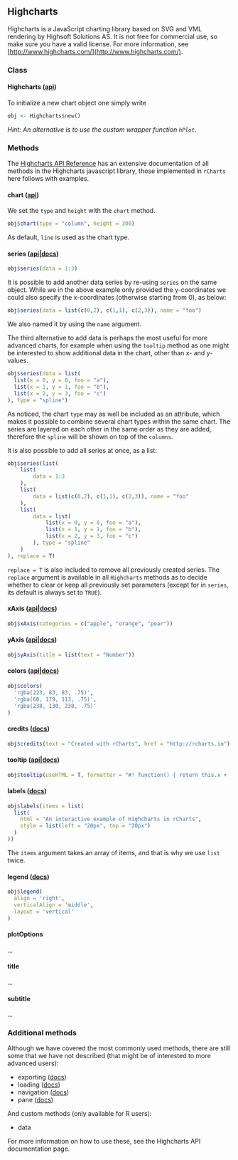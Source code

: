 <style>rChart {width: 600px; height: 400px;}</style>




## Highcharts

Highcharts is a JavaScript charting library based on SVG and VML rendering by Highsoft Solutions AS. It is not free for commercial use, so make sure you have a valid license. For more information, see [http://www.highcharts.com/](http://www.highcharts.com/).

### Class

#### Highcharts ([api](http://api.highcharts.com/highcharts#Highcharts))

To initialize a new chart object one simply write


```r
obj <- Highcharts$new()
```


*Hint: An alternative is to use the custom wrapper function `hPlot`.*

### Methods

The [Highcharts API Reference](http://api.highcharts.com/highcharts) has an extensive documentation of all methods in the Highcharts javascript library, those implemented in `rCharts` here follows with examples.

#### chart ([api](http://api.highcharts.com/highcharts#chart))

We set the `type` and `height` with the `chart` method.


```r
obj$chart(type = "column", height = 300)
```


As default, `line` is used as the chart type.

#### series ([api](http://api.highcharts.com/highcharts#series)|[docs](http://docs.highcharts.com/#series))


```r
obj$series(data = 1:3)
```

<script type='text/javascript' src=http://code.jquery.com/jquery-1.9.1.min.js></script>
<script type='text/javascript' src=http://code.highcharts.com/highcharts.js></script>
<script type='text/javascript' src=http://code.highcharts.com/highcharts-more.js></script>
<div id='/var/folders/l2/zqgw1zvx43q0dnylmjqzz3xh0000gn/T//Rtmp2hM0Hh/file61d46aa00d2d' class='rChart highcharts'></div>
<script type='text/javascript'>
    (function($){
        $(function () {
            var chart = new Highcharts.Chart({
 "dom": "/var/folders/l2/zqgw1zvx43q0dnylmjqzz3xh0000gn/T//Rtmp2hM0Hh/file61d46aa00d2d",
"width":    600,
"height":    400,
"credits": {
 "href": null,
"text": null 
},
"title": {
 "text": null 
},
"yAxis": {
 "title": {
 "text": null 
} 
},
"chart": {
 "type": "column",
"height":    300,
"renderTo": "/var/folders/l2/zqgw1zvx43q0dnylmjqzz3xh0000gn/T//Rtmp2hM0Hh/file61d46aa00d2d" 
},
"series": [
 {
 "data": [ 1, 2, 3 ] 
} 
],
"id": "/var/folders/l2/zqgw1zvx43q0dnylmjqzz3xh0000gn/T//Rtmp2hM0Hh/file61d46aa00d2d" 
});
        });
    })(jQuery);
</script>


It is possible to add another data series by re-using `series` on the same object. While we in the above example only provided the y-coordinates we could also specify the x-coordinates (otherwise starting from 0), as below:




```r
obj$series(data = list(c(0,2), c(1,1), c(2,3)), name = "foo")
```


We also named it by using the `name` argument.

The third alternative to add data is perhaps the most useful for more advanced charts, for example when using the `tooltip` method as one might be interested to show additional data in the chart, other than x- and y-values. 


```r
obj$series(data = list(
  list(x = 0, y = 0, foo = "a"),
  list(x = 1, y = 1, foo = "b"),
  list(x = 2, y = 3, foo = "c")
), type = "spline")
```


As noticed, the chart `type` may as well be included as an attribute, which makes it possible to combine several chart types within the same chart. The series are layered on each other in the same order as they are added, therefore the `spline` will be shown on top of the `columns`.

It is also possible to add all series at once, as a list:


```r
obj$series(list(
    list(
        data = 1:3
    ),
    list(
        data = list(c(0,2), c(1,1), c(2,3)), name = "foo"
    ),
    list(
        data = list(
            list(x = 0, y = 0, foo = "a"),
            list(x = 1, y = 1, foo = "b"),
            list(x = 2, y = 3, foo = "c")
        ), type = "spline"
    )
), replace = T)
```


`replace = T` is also included to remove all previously created series. The `replace` argument is available in all `Highcharts` methods as to decide whether to clear or keep all previously set parameters (except for in `series`, its default is always set to `TRUE`).

#### xAxis ([api](http://api.highcharts.com/highcharts#xAxis)|[docs](http://docs.highcharts.com/#axes))


```r
obj$xAxis(categories = c("apple", "orange", "pear"))
```


#### yAxis ([api](http://api.highcharts.com/highcharts#yAxis)|[docs](http://docs.highcharts.com/#axes))


```r
obj$yAxis(title = list(text = "Number"))
```



<div id='/var/folders/l2/zqgw1zvx43q0dnylmjqzz3xh0000gn/T//Rtmp2hM0Hh/file61d431c13c0b' class='rChart highcharts'></div>
<script type='text/javascript'>
    (function($){
        $(function () {
            var chart = new Highcharts.Chart({
 "dom": "/var/folders/l2/zqgw1zvx43q0dnylmjqzz3xh0000gn/T//Rtmp2hM0Hh/file61d431c13c0b",
"width":    600,
"height":    400,
"credits": {
 "href": null,
"text": null 
},
"title": {
 "text": null 
},
"yAxis": {
 "title": {
 "text": "Number" 
} 
},
"chart": {
 "type": "column",
"height":    300,
"renderTo": "/var/folders/l2/zqgw1zvx43q0dnylmjqzz3xh0000gn/T//Rtmp2hM0Hh/file61d431c13c0b" 
},
"series": [
 {
 "data": [ 1, 2, 3 ] 
},
{
 "data": [
 [      0,      2 ],
[      1,      1 ],
[      2,      3 ] 
],
"name": "foo" 
},
{
 "data": [
 {
 "x":      0,
"y":      0,
"foo": "a" 
},
{
 "x":      1,
"y":      1,
"foo": "b" 
},
{
 "x":      2,
"y":      3,
"foo": "c" 
} 
],
"type": "spline" 
} 
],
"id": "/var/folders/l2/zqgw1zvx43q0dnylmjqzz3xh0000gn/T//Rtmp2hM0Hh/file61d431c13c0b",
"xAxis": {
 "categories": [ "apple", "orange", "pear" ] 
} 
});
        });
    })(jQuery);
</script>


#### colors ([api](http://api.highcharts.com/highcharts#colors)|[docs](http://docs.highcharts.com/#colors))


```r
obj$colors(
  'rgba(223, 83, 83, .75)', 
  'rgba(60, 179, 113, .75)', 
  'rgba(238, 130, 238, .75)'
)
```


#### credits ([docs](http://docs.highcharts.com/#credits))


```r
obj$credits(text = "Created with rCharts", href = "http://rcharts.io")
```


#### tooltip ([api](http://api.highcharts.com/highcharts#tooltip)|[docs](http://docs.highcharts.com/#tooltip))


```r
obj$tooltip(useHTML = T, formatter = "#! function() { return this.x + ', ' + this.y; } !#")
```



<div id='/var/folders/l2/zqgw1zvx43q0dnylmjqzz3xh0000gn/T//Rtmp2hM0Hh/file61d454d0fb2' class='rChart highcharts'></div>
<script type='text/javascript'>
    (function($){
        $(function () {
            var chart = new Highcharts.Chart({
 "dom": "/var/folders/l2/zqgw1zvx43q0dnylmjqzz3xh0000gn/T//Rtmp2hM0Hh/file61d454d0fb2",
"width":    600,
"height":    400,
"credits": {
 "text": "Created with rCharts",
"href": "http://rcharts.io" 
},
"title": {
 "text": null 
},
"yAxis": {
 "title": {
 "text": "Number" 
} 
},
"chart": {
 "type": "column",
"height":    300,
"renderTo": "/var/folders/l2/zqgw1zvx43q0dnylmjqzz3xh0000gn/T//Rtmp2hM0Hh/file61d454d0fb2" 
},
"series": [
 {
 "data": [ 1, 2, 3 ] 
},
{
 "data": [
 [      0,      2 ],
[      1,      1 ],
[      2,      3 ] 
],
"name": "foo" 
},
{
 "data": [
 {
 "x":      0,
"y":      0,
"foo": "a" 
},
{
 "x":      1,
"y":      1,
"foo": "b" 
},
{
 "x":      2,
"y":      3,
"foo": "c" 
} 
],
"type": "spline" 
} 
],
"id": "/var/folders/l2/zqgw1zvx43q0dnylmjqzz3xh0000gn/T//Rtmp2hM0Hh/file61d454d0fb2",
"xAxis": {
 "categories": [ "apple", "orange", "pear" ] 
},
"colors": [
 "rgba(223, 83, 83, .75)",
"rgba(60, 179, 113, .75)",
"rgba(238, 130, 238, .75)" 
],
"tooltip": {
 "useHTML": true,
"formatter":  function() { return this.x + ', ' + this.y; }  
} 
});
        });
    })(jQuery);
</script>


#### labels ([docs](http://docs.highcharts.com/#labels))


```r
obj$labels(items = list(
  list(
    html = "An interactive example of Highcharts in rCharts", 
    style = list(left = "20px", top = "20px")
  )
))
```


The `items` argument takes an array of items, and that is why we use `list` twice.



<div id='/var/folders/l2/zqgw1zvx43q0dnylmjqzz3xh0000gn/T//Rtmp2hM0Hh/file61d464171d6' class='rChart highcharts'></div>
<script type='text/javascript'>
    (function($){
        $(function () {
            var chart = new Highcharts.Chart({
 "dom": "/var/folders/l2/zqgw1zvx43q0dnylmjqzz3xh0000gn/T//Rtmp2hM0Hh/file61d464171d6",
"width":    600,
"height":    400,
"credits": {
 "text": "Created with rCharts",
"href": "http://rcharts.io" 
},
"title": {
 "text": null 
},
"yAxis": {
 "title": {
 "text": "Number" 
} 
},
"chart": {
 "type": "column",
"height":    300,
"renderTo": "/var/folders/l2/zqgw1zvx43q0dnylmjqzz3xh0000gn/T//Rtmp2hM0Hh/file61d464171d6" 
},
"series": [
 {
 "data": [ 1, 2, 3 ] 
},
{
 "data": [
 [      0,      2 ],
[      1,      1 ],
[      2,      3 ] 
],
"name": "foo" 
},
{
 "data": [
 {
 "x":      0,
"y":      0,
"foo": "a" 
},
{
 "x":      1,
"y":      1,
"foo": "b" 
},
{
 "x":      2,
"y":      3,
"foo": "c" 
} 
],
"type": "spline" 
} 
],
"id": "/var/folders/l2/zqgw1zvx43q0dnylmjqzz3xh0000gn/T//Rtmp2hM0Hh/file61d464171d6",
"xAxis": {
 "categories": [ "apple", "orange", "pear" ] 
},
"colors": [
 "rgba(223, 83, 83, .75)",
"rgba(60, 179, 113, .75)",
"rgba(238, 130, 238, .75)" 
],
"tooltip": {
 "useHTML": true,
"formatter":  function() { return this.x + ', ' + this.y; }  
},
"labels": {
 "items": [
 {
 "html": "An interactive example of Highcharts in rCharts",
"style": {
 "left": "20px",
"top": "20px" 
} 
} 
] 
} 
});
        });
    })(jQuery);
</script>


#### legend ([docs](http://docs.highcharts.com/#legend))


```r
obj$legend(
  align = 'right', 
  verticalAlign = 'middle', 
  layout = 'vertical'
)
```



<div id='/var/folders/l2/zqgw1zvx43q0dnylmjqzz3xh0000gn/T//Rtmp2hM0Hh/file61d432989bcf' class='rChart highcharts'></div>
<script type='text/javascript'>
    (function($){
        $(function () {
            var chart = new Highcharts.Chart({
 "dom": "/var/folders/l2/zqgw1zvx43q0dnylmjqzz3xh0000gn/T//Rtmp2hM0Hh/file61d432989bcf",
"width":    600,
"height":    400,
"credits": {
 "text": "Created with rCharts",
"href": "http://rcharts.io" 
},
"title": {
 "text": null 
},
"yAxis": {
 "title": {
 "text": "Number" 
} 
},
"chart": {
 "type": "column",
"height":    300,
"renderTo": "/var/folders/l2/zqgw1zvx43q0dnylmjqzz3xh0000gn/T//Rtmp2hM0Hh/file61d432989bcf" 
},
"series": [
 {
 "data": [ 1, 2, 3 ] 
},
{
 "data": [
 [      0,      2 ],
[      1,      1 ],
[      2,      3 ] 
],
"name": "foo" 
},
{
 "data": [
 {
 "x":      0,
"y":      0,
"foo": "a" 
},
{
 "x":      1,
"y":      1,
"foo": "b" 
},
{
 "x":      2,
"y":      3,
"foo": "c" 
} 
],
"type": "spline" 
} 
],
"id": "/var/folders/l2/zqgw1zvx43q0dnylmjqzz3xh0000gn/T//Rtmp2hM0Hh/file61d432989bcf",
"xAxis": {
 "categories": [ "apple", "orange", "pear" ] 
},
"colors": [
 "rgba(223, 83, 83, .75)",
"rgba(60, 179, 113, .75)",
"rgba(238, 130, 238, .75)" 
],
"tooltip": {
 "useHTML": true,
"formatter":  function() { return this.x + ', ' + this.y; }  
},
"labels": {
 "items": [
 {
 "html": "An interactive example of Highcharts in rCharts",
"style": {
 "left": "20px",
"top": "20px" 
} 
} 
] 
},
"legend": {
 "align": "right",
"verticalAlign": "middle",
"layout": "vertical" 
} 
});
        });
    })(jQuery);
</script>


#### plotOptions

...

#### title

...

#### subtitle

...

### Additional methods

Although we have covered the most commonly used methods, there are still some that we have not described (that might be of interested to more advanced users):
  - exporting ([docs](http://docs.highcharts.com/#exporting))
  - loading ([docs](http://docs.highcharts.com/#loading))
  - navigation ([docs](http://docs.highcharts.com/#navigation))
  - pane ([docs](http://docs.highcharts.com/#pane))
  
And custom methods (only available for R users):
  - data

For more information on how to use these, see the Highcharts API documentation page.
